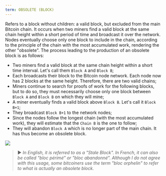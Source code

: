 ```yaml
---
term: OBSOLETE (BLOCK)
---
```


Refers to a block without children: a valid block, but excluded from the main Bitcoin chain. It occurs when two miners find a valid block at the same chain height within a short period of time and broadcast it over the network. Nodes eventually choose only one block to include in the chain, according to the principle of the chain with the most accumulated work, rendering the other "obsolete". The process leading to the production of an obsolete block is as follows:
* Two miners find a valid block at the same chain height within a short time interval. Let's call them `Block A` and `Block B`;
* Each broadcasts their block to the Bitcoin node network. Each node now has 2 blocks at the same height. Therefore, there are two valid chains;
* Miners continue to search for proofs of work for the following blocks, but to do so, they must necessarily choose only one block between `Block A` and `Block B` on which they will mine;
* A miner eventually finds a valid block above `Block B`. Let's call it `Block B+1`;
* They broadcast `Block B+1` to the network nodes;
* Since the nodes follow the longest chain (with the most accumulated work), they will estimate that the `Chain B` is the one to follow;
* They will abandon `Block A` which is no longer part of the main chain. It has thus become an obsolete block.

![](../../dictionnaire/assets/9.png)

> ► *In English, it is referred to as a "Stale Block". In French, it can also be called "bloc périmé" or "bloc abandonné". Although I do not agree with this usage, some bitcoiners use the term "bloc orphelin" to refer to what is actually an obsolete block.*